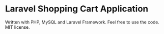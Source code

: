 # Laravel Shopping Cart Application

Written with PHP, MySQL and Laravel Framework.
Feel free to use the code. MIT license.
